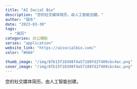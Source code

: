 ```yaml
---
title: "AI Social Bio"
description: "您的社交媒体简历，由人工智能创建。"
author: "瑞东"
date: "2023-03-30"
tags:
  - "简历"
categories: 办公辅助
series: "application"
website_link: "https://aisocialbio.com/"
color: "#666"

thumb_image: "/img/8fb15f18308f4a57180fd2f409cbc4ac.png"
cover_image: "/img/8fb15f18308f4a57180fd2f409cbc4ac.png"
---
```


您的社交媒体简历，由人工智能创建。